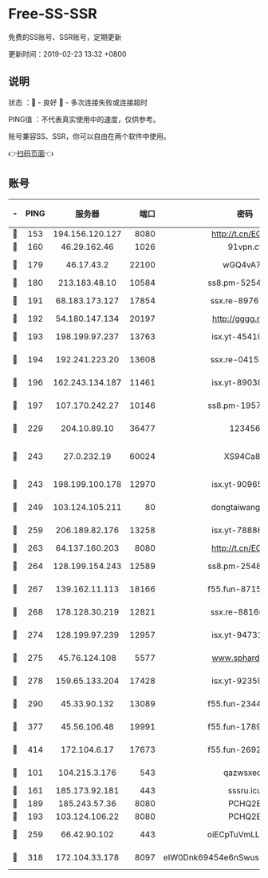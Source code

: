 # Free-SS-SSR

免费的SS账号、SSR账号，定期更新

更新时间：2019-02-23 13:32 +0800

## 说明

状态     ：🙂 - 良好 🙁 - 多次连接失败或连接超时

PING值   ：不代表真实使用中的速度，仅供参考。

账号兼容SS、SSR，你可以自由在两个软件中使用。

👉[扫码页面](https://liesauer.github.io/free-ss-ssr.github.io/)👈

## 账号

|-|PING|服务器|端口|密码|加密方式|区域|
|:----:|:----:|:-----:|-----:|:----:|:----:|:----:|
|🙂|153|194.156.120.127|8080|http://t.cn/EGJIyrl|rc4-md5|RU|
|🙂|160|46.29.162.46|1026|91vpn.cf|rc4-md5|RU|
|🙂|179|46.17.43.2|22100|wGQ4vA7D|aes-256-gcm|RU|
|🙂|180|213.183.48.10|10584|ss8.pm-52546050|rc4-md5|RU|
|🙂|191|68.183.173.127|17854|ssx.re-89767953|aes-256-cfb|US|
|🙂|192|54.180.147.134|20197|http://gggg.rocks|chacha20|KR|
|🙂|193|198.199.97.237|13763|isx.yt-45410727|aes-256-cfb|US|
|🙂|194|192.241.223.20|13608|ssx.re-04153947|aes-256-cfb|US|
|🙂|196|162.243.134.187|11461|isx.yt-89038787|aes-256-cfb|US|
|🙂|197|107.170.242.27|10146|ss8.pm-19577834|aes-256-cfb|US|
|🙂|229|204.10.89.10|36477|123456|aes-256-cfb|US|
|🙂|243|27.0.232.19|60024|XS94Ca8K|xchacha20-ietf-poly1305|HK|
|🙂|243|198.199.100.178|12970|isx.yt-90965243|aes-256-cfb|US|
|🙂|249|103.124.105.211|80|dongtaiwang.com|aes-256-cfb|US|
|🙂|259|206.189.82.176|13258|isx.yt-78886970|aes-256-cfb|SG|
|🙂|263|64.137.160.203|8080|http://t.cn/EGJIyrl|rc4-md5|CA|
|🙂|264|128.199.154.243|12589|ss8.pm-25483788|aes-256-cfb|SG|
|🙂|267|139.162.11.113|18166|f55.fun-87155784|aes-256-cfb|SG|
|🙂|268|178.128.30.219|12821|ssx.re-88166677|aes-256-cfb|SG|
|🙂|274|128.199.97.239|12957|isx.yt-94731774|aes-256-cfb|SG|
|🙂|275|45.76.124.108|5577|www.sphard.com|aes-256-cfb|AU|
|🙂|278|159.65.133.204|17428|isx.yt-92359106|aes-256-cfb|SG|
|🙂|290|45.33.90.132|13089|f55.fun-23448160|aes-256-cfb|US|
|🙂|377|45.56.106.48|19991|f55.fun-17890118|aes-256-cfb|US|
|🙂|414|172.104.6.17|17673|f55.fun-26926013|aes-256-cfb|US|
|🙂|101|104.215.3.176|543|qazwsxedc|aes-256-gcm|JP|
|🙂|161|185.173.92.181|443|sssru.icu|rc4-md5|RU|
|🙂|189|185.243.57.36|8080|PCHQ2E|rc4-md5|US|
|🙂|193|103.124.106.22|8080|PCHQ2E|rc4-md5|US|
|🙂|259|66.42.90.102|443|oiECpTuVmLLxk4Ts|aes-256-cfb|US|
|🙂|318|172.104.33.178|8097|eIW0Dnk69454e6nSwuspv9DmS201tQ0D|aes-256-cfb|SG|

